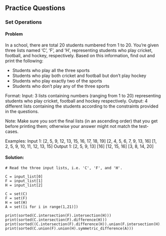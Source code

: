 ## Practice Questions

### Set Operations
#### Problem
In a school, there are total 20 students numbered from 1 to 20. You’re given three lists named ‘C’, ‘F’, and ‘H’, representing students who play cricket, football, and hockey, respectively. Based on this information, find out and print the following: 
- Students who play all the three sports
- Students who play both cricket and football but don’t play hockey
- Students who play exactly two of the sports
- Students who don’t play any of the three sports

Format:
Input:
3 lists containing numbers (ranging from 1 to 20) representing students who play cricket, football and hockey respectively.
Output:
4 different lists containing the students according to the constraints provided in the questions.

Note: Make sure you sort the final lists (in an ascending order) that you get before printing them; otherwise your answer might not match the test-cases.

Examples:
Input 1:
[2, 5, 9, 12, 13, 15, 16, 17, 18, 19]
[2, 4, 5, 6, 7, 9, 13, 16]
[1, 2, 5, 9, 10, 11, 12, 13, 15]
Output 1:
[2, 5, 9, 13]
[16]
[12, 15, 16]
[3, 8, 14, 20]


#### Solution:

    # Read the three input lists, i.e. 'C', 'F', and 'H'.

    C = input_list[0]
    F = input_list[1]
    H = input_list[2]

    C = set(C)
    F = set(F)
    H = set(H)
    A = set([i for i in range(1,21)])

    print(sorted(C.intersection(F).intersection(H)))
    print(sorted(C.intersection(F).difference(H)))
    print(sorted((C.intersection(F).difference(H)).union(F.intersection(H).difference(C)).union(H.intersection(C).difference(F))))
    print(sorted(C.union(F).union(H).symmetric_difference(A)))


